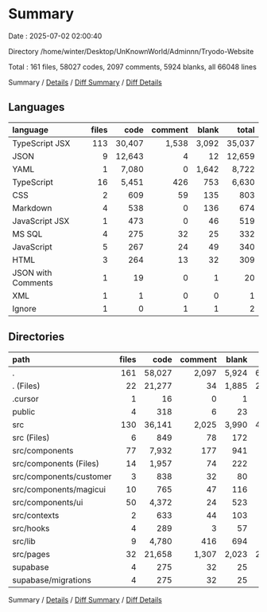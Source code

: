 # Summary

Date : 2025-07-02 02:00:40

Directory /home/winter/Desktop/UnKnownWorld/Adminnn/Tryodo-Website

Total : 161 files,  58027 codes, 2097 comments, 5924 blanks, all 66048 lines

Summary / [Details](details.md) / [Diff Summary](diff.md) / [Diff Details](diff-details.md)

## Languages
| language | files | code | comment | blank | total |
| :--- | ---: | ---: | ---: | ---: | ---: |
| TypeScript JSX | 113 | 30,407 | 1,538 | 3,092 | 35,037 |
| JSON | 9 | 12,643 | 4 | 12 | 12,659 |
| YAML | 1 | 7,080 | 0 | 1,642 | 8,722 |
| TypeScript | 16 | 5,451 | 426 | 753 | 6,630 |
| CSS | 2 | 609 | 59 | 135 | 803 |
| Markdown | 4 | 538 | 0 | 136 | 674 |
| JavaScript JSX | 1 | 473 | 0 | 46 | 519 |
| MS SQL | 4 | 275 | 32 | 25 | 332 |
| JavaScript | 5 | 267 | 24 | 49 | 340 |
| HTML | 3 | 264 | 13 | 32 | 309 |
| JSON with Comments | 1 | 19 | 0 | 1 | 20 |
| XML | 1 | 1 | 0 | 0 | 1 |
| Ignore | 1 | 0 | 1 | 1 | 2 |

## Directories
| path | files | code | comment | blank | total |
| :--- | ---: | ---: | ---: | ---: | ---: |
| . | 161 | 58,027 | 2,097 | 5,924 | 66,048 |
| . (Files) | 22 | 21,277 | 34 | 1,885 | 23,196 |
| .cursor | 1 | 16 | 0 | 1 | 17 |
| public | 4 | 318 | 6 | 23 | 347 |
| src | 130 | 36,141 | 2,025 | 3,990 | 42,156 |
| src (Files) | 6 | 849 | 78 | 172 | 1,099 |
| src/components | 77 | 7,932 | 177 | 941 | 9,050 |
| src/components (Files) | 14 | 1,957 | 74 | 222 | 2,253 |
| src/components/customer | 3 | 838 | 32 | 80 | 950 |
| src/components/magicui | 10 | 765 | 47 | 116 | 928 |
| src/components/ui | 50 | 4,372 | 24 | 523 | 4,919 |
| src/contexts | 2 | 633 | 44 | 103 | 780 |
| src/hooks | 4 | 289 | 3 | 57 | 349 |
| src/lib | 9 | 4,780 | 416 | 694 | 5,890 |
| src/pages | 32 | 21,658 | 1,307 | 2,023 | 24,988 |
| supabase | 4 | 275 | 32 | 25 | 332 |
| supabase/migrations | 4 | 275 | 32 | 25 | 332 |

Summary / [Details](details.md) / [Diff Summary](diff.md) / [Diff Details](diff-details.md)